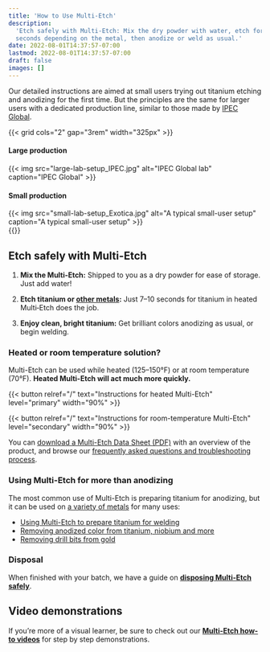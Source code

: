 ```yaml
---
title: 'How to Use Multi-Etch'
description:
  'Etch safely with Multi‑Etch: Mix the dry powder with water, etch for a few
  seconds depending on the metal, then anodize or weld as usual.'
date: 2022-08-01T14:37:57-07:00
lastmod: 2022-08-01T14:37:57-07:00
draft: false
images: []
---
```


Our detailed instructions are aimed at small users trying out titanium etching
and anodizing for the first time. But the principles are the same for larger
users with a dedicated production line, similar to those made by
[IPEC Global](http://ipecglobal.com).

{{< grid cols="2" gap="3rem" width="325px" >}}

<div>
  <h4>Large production</h4>
  {{< img src="large-lab-setup_IPEC.jpg" alt="IPEC Global lab" caption="IPEC Global" >}}
</div>
<div>
  <h4>Small production</h4>
  {{< img src="small-lab-setup_Exotica.jpg" alt="A typical small-user setup" caption="A typical small-user setup" >}}
</div>
{{</ grid >}}

## Etch safely with Multi-Etch

1. **Mix the Multi‑Etch:** Shipped to you as a dry powder for ease of storage.
   Just add water!

2. **Etch titanium or [other metals](/etch-rates/):** Just 7–10 seconds for
   titanium in heated Multi‑Etch does the job.

3. **Enjoy clean, bright titanium:** Get brilliant colors anodizing as usual, or
   begin welding.

### Heated or room temperature solution?

Multi-Etch can be used while heated (125&#8211;150°F) or at room temperature
(70°F). **Heated Multi-Etch will act much more quickly.**

{{< button relref="/" text="Instructions for heated Multi-Etch" level="primary" width="90%" >}}

{{< button relref="/" text="Instructions for room-temperature Multi-Etch" level="secondary" width="90%" >}}

You can
[download a Multi-Etch Data Sheet (PDF)](/files/s/20-0165-Multietch-data-sheet-111920.pdf)
with an overview of the product, and browse our
[frequently asked questions and troubleshooting process](/faq).

### Using Multi-Etch for more than anodizing

The most common use of Multi-Etch is preparing titanium for anodizing, but it
can be used on [a variety of metals](/etch-rates/) for many uses:

- [Using Multi-Etch to prepare titanium for welding](/welding)
- [Removing anodized color from titanium, niobium and more](/removing-color)
- [Removing drill bits from gold](/etching-gold-multietch)

### Disposal

When finished with your batch, we have a guide on
[**disposing Multi-Etch safely**](/disposal).

## Video demonstrations

If you’re more of a visual learner, be sure to check out our
[**Multi-Etch how-to videos**](/multietch-how-to-videos-resources) for step by
step demonstrations.
